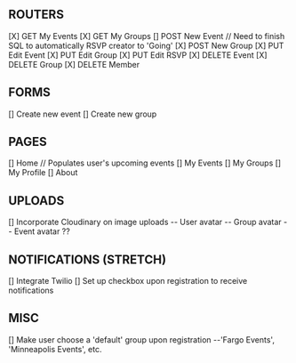 ## ROUTERS
[X] GET My Events
[X] GET My Groups
[] POST New Event // Need to finish SQL to automatically RSVP creator to 'Going'
[X] POST New Group
[X] PUT Edit Event
[X] PUT Edit Group
[X] PUT Edit RSVP
[X] DELETE Event
[X] DELETE Group
[X] DELETE Member

## FORMS
[] Create new event
[] Create new group

## PAGES
[] Home // Populates user's upcoming events
[] My Events
[] My Groups
[] My Profile
[] About

## UPLOADS
[] Incorporate Cloudinary on image uploads
    -- User avatar
    -- Group avatar
    -- Event avatar ??

## NOTIFICATIONS (STRETCH)
[] Integrate Twilio
[] Set up checkbox upon registration to receive notifications

## MISC
[] Make user choose a 'default' group upon registration
    --'Fargo Events', 'Minneapolis Events', etc.